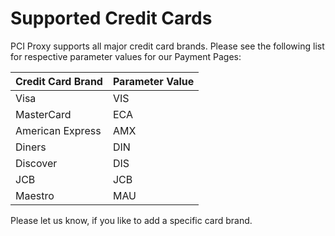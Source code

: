 # Supported Credit Cards

PCI Proxy supports all major credit card brands. Please see the following list for respective parameter values for our Payment Pages:

| Credit Card Brand | Parameter Value |
| -- | -- |
| Visa | VIS |
| MasterCard | ECA |
| American Express | AMX |
| Diners | DIN |
| Discover | DIS |
| JCB | JCB |
| Maestro | MAU |

Please let us know, if you like to add a specific card brand.


